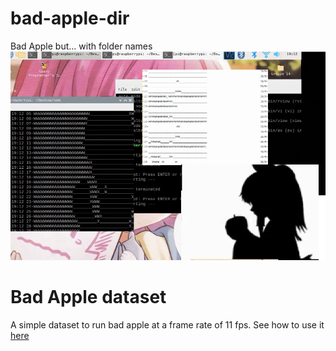 # bad-apple-dir
Bad Apple but... with folder names
![Bad Apple Cover](cover/thumb.png)

# Bad Apple dataset
A simple dataset to run bad apple at a frame rate of 11 fps.
See how to use it [here](https://github.com/afmika/bad-apple-nodejs)
